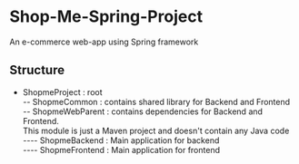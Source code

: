 # Shop-Me-Spring-Project
An e-commerce web-app using Spring framework

## Structure

- ShopmeProject : root \
  -- ShopmeCommon : contains shared library for Backend and Frontend \
  -- ShopmeWebParent : contains dependencies for Backend and Frontend. \
     This module is just a Maven project and doesn't contain any Java code \
    ---- ShopmeBackend : Main application for backend \
    ---- ShopmeFrontend : Main application for frontend
